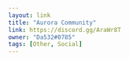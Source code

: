 ```yaml
---
layout: link
title: "Aurora Community"
link: https://discord.gg/AraWr8T
owner: "Da532#0785"
tags: [Other, Social]
---
```

